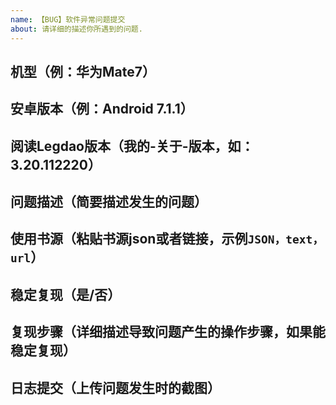 ```yaml
---
name: 【BUG】软件异常问题提交
about: 请详细的描述你所遇到的问题.
---
```


## 机型（例：华为Mate7）


## 安卓版本（例：Android 7.1.1）


## 阅读Legdao版本（我的-关于-版本，如：3.20.112220）


## 问题描述（简要描述发生的问题）


## 使用书源（粘贴书源json或者链接，示例```JSON，text，url```）


## 稳定复现（是/否）


## 复现步骤（详细描述导致问题产生的操作步骤，如果能稳定复现）


## 日志提交（上传问题发生时的截图）

